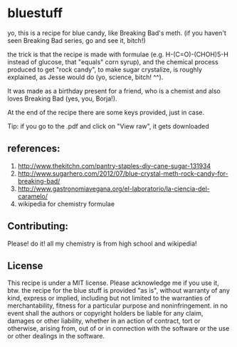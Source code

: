 # bluestuff

yo, this is a recipe for blue candy, like Breaking Bad's meth. (if you haven't seen Breaking Bad series, go and see it, bitch!)

the trick is that the recipe is made with formulae (e.g. H-(C=O)-(CHOH)5-H instead of glucose, that "equals" corn syrup), and the chemical process produced to get "rock candy", to make sugar crystalize, is roughly explained, as Jesse would do (yo, science, bitch! ^^).




It was made as a birthday present for a friend, who is a chemist and also loves Breaking Bad (yes, you, Borja!).



At the end of the recipe there are some keys provided, just in case.


Tip: if you go to the .pdf and click on "View raw", it gets downloaded 


## references:
1. http://www.thekitchn.com/pantry-staples-diy-cane-sugar-131934
2. http://www.sugarhero.com/2012/07/blue-crystal-meth-rock-candy-for-breaking-bad/
3. http://www.gastronomiavegana.org/el-laboratorio/la-ciencia-del-caramelo/
4. wikipedia for chemistry formulae


## Contributing:
Please! do it! all my chemistry is from high school and wikipedia!

## License 
This recipe is under a MIT license. Please acknowledge me if you use it, btw.
the recipe for the blue stuff is provided "as is", without warranty of any kind, express or implied, including but not limited to the warranties of merchantability, fitness for a particular purpose and noninfringement. in no event shall the authors or copyright holders be liable for any claim, damages or other liability, whether in an action of contract, tort or otherwise, arising from, out of or in connection with the software or the use or other dealings in the software.
